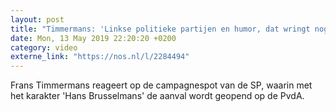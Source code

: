 ```yaml
---
layout: post
title: "Timmermans: 'Linkse politieke partijen en humor, dat wringt nog wel eens'"
date: Mon, 13 May 2019 22:20:20 +0200
category: video
externe_link: "https://nos.nl/l/2284494"
---
```


Frans Timmermans reageert op de campagnespot van de SP, waarin met het karakter 'Hans Brusselmans' de aanval wordt geopend op de PvdA.
